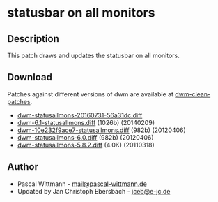 statusbar on all monitors
=========================

Description
-----------
This patch draws and updates the statusbar on all monitors.

Download
--------
Patches against different versions of dwm are available at
[dwm-clean-patches](https://github.com/jceb/dwm-clean-patches).

* [dwm-statusallmons-20160731-56a31dc.diff](dwm-statusallmons-20160731-56a31dc.diff)
* [dwm-6.1-statusallmons.diff](dwm-6.1-statusallmons.diff) (1026b) (20140209)
* [dwm-10e232f9ace7-statusallmons.diff](dwm-10e232f9ace7-statusallmons.diff) (982b) (20120406)
* [dwm-statusallmons-6.0.diff](dwm-statusallmons-6.0.diff) (982b) (20120406)
* [dwm-statusallmons-5.8.2.diff](dwm-statusallmons-5.8.2.diff) (4.0K) (20110318)

Author
------
* Pascal Wittmann - <mail@pascal-wittmann.de>
* Updated by Jan Christoph Ebersbach - <jceb@e-jc.de>
